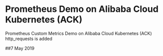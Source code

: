 # Prometheus Demo on Alibaba Cloud Kubernetes (ACK)
Prometheus Custom Metrics Demo on Alibaba Cloud Kubernetes (ACK)
http_requests is added 


##7 May 2019
